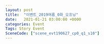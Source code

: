 ```yaml
---
layout: post
title:  "이벤트_2019여름_0화_오프닝"
date:   2021-01-21 03:00:00 +0000
categories: Event
Tags: Story Event
SceneCode: ["scene_evt190627_cp0_q1_s10"]
---
```

